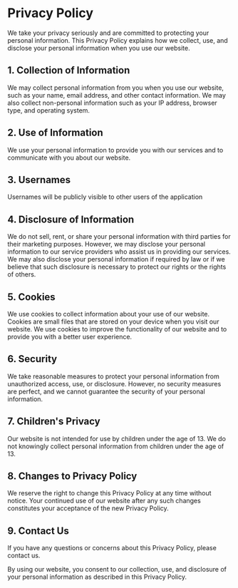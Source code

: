 # Privacy Policy

We take your privacy seriously and are committed to protecting your personal information. This Privacy Policy explains how we collect, use, and disclose your personal information when you use our website.

## 1. Collection of Information
We may collect personal information from you when you use our website, such as your name, email address, and other contact information. We may also collect non-personal information such as your IP address, browser type, and operating system.

## 2. Use of Information
We use your personal information to provide you with our services and to communicate with you about our website.

<h2 id="usernames">3. Usernames</h2>
<p>Usernames will be publicly visible to other users of the application</p>

## 4. Disclosure of Information
We do not sell, rent, or share your personal information with third parties for their marketing purposes. However, we may disclose your personal information to our service providers who assist us in providing our services. We may also disclose your personal information if required by law or if we believe that such disclosure is necessary to protect our rights or the rights of others.

## 5. Cookies
We use cookies to collect information about your use of our website. Cookies are small files that are stored on your device when you visit our website. We use cookies to improve the functionality of our website and to provide you with a better user experience.

## 6. Security
We take reasonable measures to protect your personal information from unauthorized access, use, or disclosure. However, no security measures are perfect, and we cannot guarantee the security of your personal information.

## 7. Children's Privacy
Our website is not intended for use by children under the age of 13. We do not knowingly collect personal information from children under the age of 13.

## 8. Changes to Privacy Policy
We reserve the right to change this Privacy Policy at any time without notice. Your continued use of our website after any such changes constitutes your acceptance of the new Privacy Policy.

## 9. Contact Us
If you have any questions or concerns about this Privacy Policy, please contact us.

By using our website, you consent to our collection, use, and disclosure of your personal information as described in this Privacy Policy.
